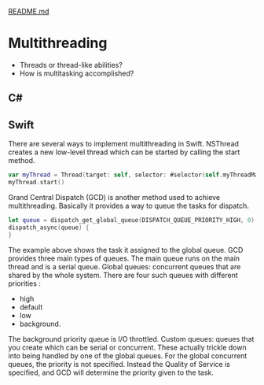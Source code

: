 [README.md](../README.md)


# Multithreading
* Threads or thread-like abilities?
* How is multitasking accomplished?


## C#



## Swift
There are several ways to implement multithreading in Swift.
NSThread creates a new low-level thread which can be started by calling the start method.
```Swift
var myThread = Thread(target: self, selector: #selector(self.myThreadMainMethod), object: nil)
myThread.start()
```

Grand Central Dispatch (GCD) is another method used to achieve multithreading. Basically it provides a way to queue the tasks for dispatch.
```Swift
let queue = dispatch_get_global_queue(DISPATCH_QUEUE_PRIORITY_HIGH, 0)
dispatch_async(queue) {
}
```

The example above shows the task it assigned to the global queue. GCD provides three main types of queues. 
    The main queue runs on the main thread and is a serial queue. 
    Global queues: concurrent queues that are shared by the whole system. 
    There are four such queues with different priorities : 
* high
* default
* low
* background. 

The background priority queue is I/O throttled. 
Custom queues: queues that you create which can be serial or concurrent. 
These actually trickle down into being handled by one of the global queues. For the global concurrent queues, the priority is not specified. Instead the Quality of Service is specified, and GCD will determine the priority given to the task.